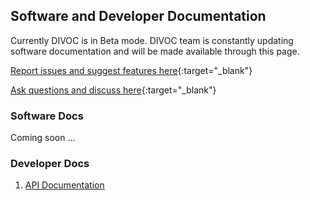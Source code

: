 ## Software and Developer Documentation

<p class="focus"> Currently DIVOC is in Beta mode. DIVOC team is constantly updating software documentation and will be made available through this page. </p>

[Report issues and suggest features here](https://github.com/bharat-dpi/DIVOC/issues){:target="_blank"}

[Ask questions and discuss here](https://github.com/bharat-dpi/DIVOC/discussions){:target="_blank"}

### Software Docs

Coming soon ...

### Developer Docs

1. [API Documentation](/developer-docs/index.md)

